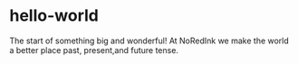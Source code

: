 # hello-world
The start of something big and wonderful!  At NoRedInk we make the world a better place past, present,and future tense.
